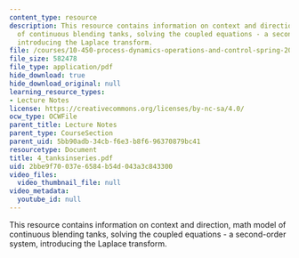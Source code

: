 ```yaml
---
content_type: resource
description: This resource contains information on context and direction, math model
  of continuous blending tanks, solving the coupled equations - a second-order system,
  introducing the Laplace transform.
file: /courses/10-450-process-dynamics-operations-and-control-spring-2006/2bbe9f70037e6584b54d043a3c843300_4_tanksinseries.pdf
file_size: 582478
file_type: application/pdf
hide_download: true
hide_download_original: null
learning_resource_types:
- Lecture Notes
license: https://creativecommons.org/licenses/by-nc-sa/4.0/
ocw_type: OCWFile
parent_title: Lecture Notes
parent_type: CourseSection
parent_uid: 5bb90adb-34cb-f6e3-b8f6-96370879bc41
resourcetype: Document
title: 4_tanksinseries.pdf
uid: 2bbe9f70-037e-6584-b54d-043a3c843300
video_files:
  video_thumbnail_file: null
video_metadata:
  youtube_id: null
---
```

This resource contains information on context and direction, math model of continuous blending tanks, solving the coupled equations - a second-order system, introducing the Laplace transform.